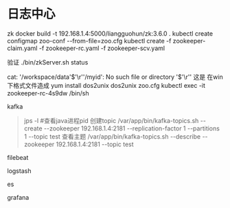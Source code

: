 # 日志中心
zk
docker build -t 192.168.1.4:5000/liangguohun/zk:3.6.0 .
kubectl create configmap zoo-conf --from-file=zoo.cfg
kubectl create -f zookeeper-claim.yaml -f zookeeper-rc.yaml -f zookeeper-scv.yaml

验证
./bin/zkServer.sh status

cat: '/workspace/data'$'\r''/myid': No such file or directory
'$'\r'' 这是 在win下格式文件造成 
yum install dos2unix
dos2unix zoo.cfg
kubectl exec -it zookeeper-rc-4s9dw /bin/sh

kafka
> jps -l #查看java进程pid
创建topic
/var/app/bin/kafka-topics.sh --create --zookeeper 192.168.1.4:2181 --replication-factor 1 --partitions 1 --topic test
查看主题
/var/app/bin/kafka-topics.sh --describe --zookeeper 192.168.1.4:2181 --topic test

filebeat

logstash

es

grafana

